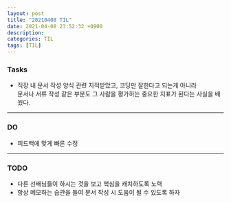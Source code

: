 ```yaml
---
layout: post
title: "20210408 TIL"
date: 2021-04-08 23:52:32 +0900
description:
categories: TIL
tags: [TIL]
---
```


### Tasks

- 직장 내 문서 작성 양식 관련 지적받았고, 코딩만 잘한다고 되는게 아니라 <br>
  문서나 서류 작성 같은 부분도 그 사람을 평가하는 중요한 지표가 된다는 사실을 배웠다.

---

### DO

- 피드백에 맞게 빠른 수정

---

### TODO

- 다른 선배님들이 하시는 것을 보고 핵심을 캐치하도록 노력
- 항상 메모하는 습관을 들여 문서 작성 시 도움이 될 수 있도록 하자

<br>
